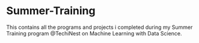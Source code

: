 # Summer-Training
This contains all the programs and projects i completed during my Summer Training program @TechiNest on Machine Learning with Data Science.

